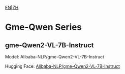 [EN](README.md)|[ZH](../../../../zh/general_embedding/cross_modal_embedding/gme_qwen_series/README.md)

# Gme-Qwen Series

## gme-Qwen2-VL-7B-Instruct

Model: Alibaba-NLP/gme-Qwen2-VL-7B-Instruct

Hugging Face: [Alibaba-NLP/gme-Qwen2-VL-7B-Instruct](https://huggingface.co/Alibaba-NLP/gme-Qwen2-VL-7B-Instruct)